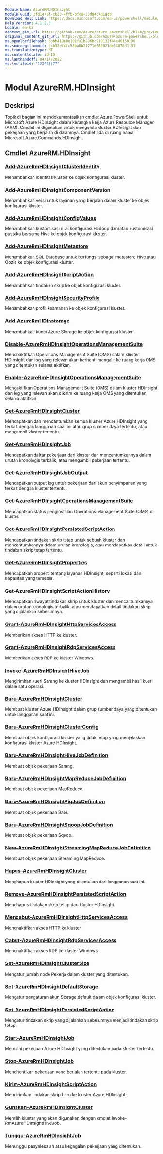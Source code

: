 ```yaml
---
Module Name: AzureRM.HDInsight
Module Guid: 3fd1475f-cb23-4ffb-bf08-33d94b7d1acb
Download Help Link: https://docs.microsoft.com/en-us/powershell/module/azurerm.hdinsight
Help Version: 4.1.2.0
Locale: en-US
content_git_url: https://github.com/Azure/azure-powershell/blob/preview/src/ResourceManager/HDInsight/Commands.HDInsight/help/AzureRM.HDInsight.md
original_content_git_url: https://github.com/Azure/azure-powershell/blob/preview/src/ResourceManager/HDInsight/Commands.HDInsight/help/AzureRM.HDInsight.md
ms.openlocfilehash: bbbb418a8e101fa1b806bc910132f44e40158190
ms.sourcegitcommit: dcb33efdfc53ba0b2f271e883021de84878d1f31
ms.translationtype: MT
ms.contentlocale: id-ID
ms.lasthandoff: 04/14/2022
ms.locfileid: "132418377"
---
```

# Modul AzureRM.HDInsight
## Deskripsi
Topik di bagian ini mendokumentasikan cmdlet Azure PowerShell untuk Microsoft Azure HDInsight dalam kerangka kerja Azure Resource Manager (ARM). Cmdlet ini digunakan untuk mengelola kluster HDInsight dan pekerjaan yang berjalan di dalamnya. Cmdlet ada di ruang nama Microsoft.Azure.Commands.HDInsight.

## Cmdlet AzureRM.HDInsight
### [Add-AzureRmHDInsightClusterIdentity](Add-AzureRmHDInsightClusterIdentity.md)
Menambahkan identitas kluster ke objek konfigurasi kluster.

### [Add-AzureRmHDInsightComponentVersion](Add-AzureRmHDInsightComponentVersion.md)
Menambahkan versi untuk layanan yang berjalan dalam kluster ke objek konfigurasi kluster.

### [Add-AzureRmHDInsightConfigValues](Add-AzureRmHDInsightConfigValues.md)
Menambahkan kustomisasi nilai konfigurasi Hadoop dan/atau kustomisasi pustaka bersama Hive ke objek konfigurasi kluster.

### [Add-AzureRmHDInsightMetastore](Add-AzureRmHDInsightMetastore.md)
Menambahkan SQL Database untuk berfungsi sebagai metastore Hive atau Oozie ke objek konfigurasi kluster.

### [Add-AzureRmHDInsightScriptAction](Add-AzureRmHDInsightScriptAction.md)
Menambahkan tindakan skrip ke objek konfigurasi kluster.

### [Add-AzureRmHDInsightSecurityProfile](Add-AzureRmHDInsightSecurityProfile.md)
Menambahkan profil keamanan ke objek konfigurasi kluster.

### [Add-AzureRmHDInstorage](Add-AzureRmHDInsightStorage.md)
Menambahkan kunci Azure Storage ke objek konfigurasi kluster.

### [Disable-AzureRmHDInsightOperationsManagementSuite](Disable-AzureRmHDInsightOperationsManagementSuite.md)
Menonaktifkan Operations Management Suite (OMS) dalam kluster HDInsight dan log yang relevan akan berhenti mengalir ke ruang kerja OMS yang ditentukan selama aktifkan.

### [Enable-AzureRmHDInsightOperationsManagementSuite](Enable-AzureRmHDInsightOperationsManagementSuite.md)
Mengaktifkan Operations Management Suite (OMS) dalam kluster HDInsight dan log yang relevan akan dikirim ke ruang kerja OMS yang ditentukan selama aktifkan.

### [Get-AzureRmHDInsightCluster](Get-AzureRmHDInsightCluster.md)
Mendapatkan dan mencantumkan semua kluster Azure HDInsight yang terkait dengan langganan saat ini atau grup sumber daya tertentu, atau mengambil klaster tertentu.

### [Get-AzureRmHDInsightJob](Get-AzureRmHDInsightJob.md)
Mendapatkan daftar pekerjaan dari kluster dan mencantumkannya dalam urutan kronologis terbalik, atau mengambil pekerjaan tertentu.

### [Get-AzureRmHDInsightJobOutput](Get-AzureRmHDInsightJobOutput.md)
Mendapatkan output log untuk pekerjaan dari akun penyimpanan yang terkait dengan kluster tertentu.

### [Get-AzureRmHDInsightOperationsManagementSuite](Get-AzureRmHDInsightOperationsManagementSuite.md)
Mendapatkan status penginstalan Operations Management Suite (OMS) di kluster.

### [Get-AzureRmHDInsightPersistedScriptAction](Get-AzureRmHDInsightPersistedScriptAction.md)
Mendapatkan tindakan skrip tetap untuk sebuah kluster dan mencantumkannya dalam urutan kronologis, atau mendapatkan detail untuk tindakan skrip tetap tertentu.

### [Get-AzureRmHDInsightProperties](Get-AzureRmHDInsightProperties.md)
Mendapatkan properti tentang layanan HDInsight, seperti lokasi dan kapasitas yang tersedia.

### [Get-AzureRmHDInsightScriptActionHistory](Get-AzureRmHDInsightScriptActionHistory.md)
Mendapatkan riwayat tindakan skrip untuk kluster dan mencantumkannya dalam urutan kronologis terbalik, atau mendapatkan detail tindakan skrip yang dijalankan sebelumnya.

### [Grant-AzureRmHDInsightHttpServicesAccess](Grant-AzureRmHDInsightHttpServicesAccess.md)
Memberikan akses HTTP ke kluster.

### [Grant-AzureRmHDInsightRdpServicesAccess](Grant-AzureRmHDInsightRdpServicesAccess.md)
Memberikan akses RDP ke klaster Windows.

### [Invoke-AzureRmHDInsightHiveJob](Invoke-AzureRmHDInsightHiveJob.md)
Mengirimkan kueri Sarang ke kluster HDInsight dan mengambil hasil kueri dalam satu operasi.

### [Baru-AzureRmHDInsightCluster](New-AzureRmHDInsightCluster.md)
Membuat kluster Azure HDInsight dalam grup sumber daya yang ditentukan untuk langganan saat ini.

### [Baru-AzureRmHDInsightClusterConfig](New-AzureRmHDInsightClusterConfig.md)
Membuat objek konfigurasi kluster yang tidak tetap yang menjelaskan konfigurasi kluster Azure HDInsight.

### [Baru-AzureRmHDInsightHiveJobDefinition](New-AzureRmHDInsightHiveJobDefinition.md)
Membuat objek pekerjaan Sarang.

### [Baru-AzureRmHDInsightMapReduceJobDefinition](New-AzureRmHDInsightMapReduceJobDefinition.md)
Membuat objek pekerjaan MapReduce.

### [Baru-AzureRmHDInsightPigJobDefinition](New-AzureRmHDInsightPigJobDefinition.md)
Membuat objek pekerjaan Babi.

### [Baru-AzureRmHDInsightSqoopJobDefinition](New-AzureRmHDInsightSqoopJobDefinition.md)
Membuat objek pekerjaan Sqoop.

### [New-AzureRmHDInsightStreamingMapReduceJobDefinition](New-AzureRmHDInsightStreamingMapReduceJobDefinition.md)
Membuat objek pekerjaan Streaming MapReduce.

### [Hapus-AzureRmHDInsightCluster](Remove-AzureRmHDInsightCluster.md)
Menghapus kluster HDInsight yang ditentukan dari langganan saat ini.

### [Remove-AzureRmHDInsightPersistedScriptAction](Remove-AzureRmHDInsightPersistedScriptAction.md)
Menghapus tindakan skrip tetap dari kluster HDInsight.

### [Mencabut-AzureRmHDInsightHttpServicesAccess](Revoke-AzureRmHDInsightHttpServicesAccess.md)
Menonaktifkan akses HTTP ke kluster.

### [Cabut-AzureRmHDInsightRdpServicesAccess](Revoke-AzureRmHDInsightRdpServicesAccess.md)
Menonaktifkan akses RDP ke klaster Windows.

### [Set-AzureRmHDInsightClusterSize](Set-AzureRmHDInsightClusterSize.md)
Mengatur jumlah node Pekerja dalam kluster yang ditentukan.

### [Set-AzureRmHDInsightDefaultStorage](Set-AzureRmHDInsightDefaultStorage.md)
Mengatur pengaturan akun Storage default dalam objek konfigurasi kluster.

### [Set-AzureRmHDInsightPersistedScriptAction](Set-AzureRmHDInsightPersistedScriptAction.md)
Mengatur tindakan skrip yang dijalankan sebelumnya menjadi tindakan skrip tetap.

### [Start-AzureRmHDInsightJob](Start-AzureRmHDInsightJob.md)
Memulai pekerjaan Azure HDInsight yang ditentukan pada kluster tertentu.

### [Stop-AzureRmHDInsightJob](Stop-AzureRmHDInsightJob.md)
Menghentikan pekerjaan yang berjalan tertentu pada kluster.

### [Kirim-AzureRmHDInsightScriptAction](Submit-AzureRmHDInsightScriptAction.md)
Mengirimkan tindakan skrip baru ke kluster Azure HDInsight.

### [Gunakan-AzureRmHDInsightCluster](Use-AzureRmHDInsightCluster.md)
Memilih kluster yang akan digunakan dengan cmdlet Invoke-RmAzureHDInsightHiveJob.

### [Tunggu-AzureRmHDInsightJob](Wait-AzureRmHDInsightJob.md)
Menunggu penyelesaian atau kegagalan pekerjaan yang ditentukan.

